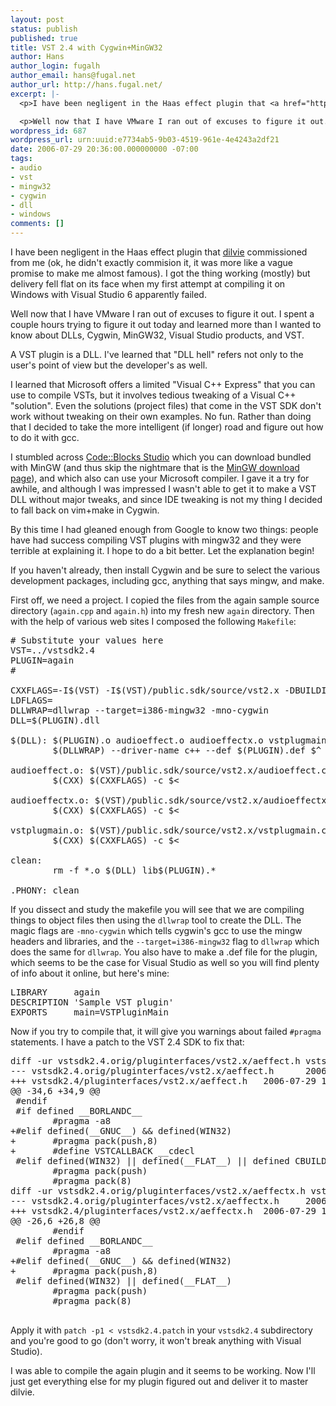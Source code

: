 ```yaml
---
layout: post
status: publish
published: true
title: VST 2.4 with Cygwin+MinGW32
author: Hans
author_login: fugalh
author_email: hans@fugal.net
author_url: http://hans.fugal.net/
excerpt: |-
  <p>I have been negligent in the Haas effect plugin that <a href="http://www.dilvie.com/">dilvie</a> commissioned from me (ok, he didn't exactly commision it, it was more like a vague promise to make me almost famous). I got the thing working (mostly) but delivery fell flat on its face when my first attempt at compiling it on Windows with Visual Studio 6 apparently failed.</p>

  <p>Well now that I have VMware I ran out of excuses to figure it out. I spent a couple hours trying to figure it out today and learned more than I wanted to know about DLLs, Cygwin, MinGW32, Visual Studio products, and VST.</p>
wordpress_id: 687
wordpress_url: urn:uuid:e7734ab5-9b03-4519-961e-4e4243a2df21
date: 2006-07-29 20:36:00.000000000 -07:00
tags:
- audio
- vst
- mingw32
- cygwin
- dll
- windows
comments: []
---
```

<p>I have been negligent in the Haas effect plugin that <a href="http://www.dilvie.com/">dilvie</a> commissioned from me (ok, he didn't exactly commision it, it was more like a vague promise to make me almost famous). I got the thing working (mostly) but delivery fell flat on its face when my first attempt at compiling it on Windows with Visual Studio 6 apparently failed.</p>

<p>Well now that I have VMware I ran out of excuses to figure it out. I spent a couple hours trying to figure it out today and learned more than I wanted to know about DLLs, Cygwin, MinGW32, Visual Studio products, and VST.</p><a id="more"></a><a id="more-687"></a><p>A VST plugin is a DLL. I've learned that "DLL hell" refers not only to the user's point of view but the developer's as well. </p>

<p>I learned that Microsoft offers a limited "Visual C++ Express" that you can use to compile VSTs, but it involves tedious tweaking of a Visual C++ "solution". Even the solutions (project files) that come in the VST SDK don't work without tweaking on their own examples. No fun. Rather than doing that I decided to take the more intelligent (if longer) road and figure out how to do it with gcc.</p>

<p>I stumbled across <a href="http://codeblocks.org/">Code::Blocks Studio</a> which you can download bundled with MinGW (and thus skip the nightmare that is the <a href="http://mingw.org/download.shtml">MinGW download page</a>), and which also can use your Microsoft compiler. I gave it a try for awhile, and although I was impressed I wasn't able to get it to make a VST DLL without major tweaks, and since IDE tweaking is not my thing I decided to fall back on vim+make in Cygwin. </p>

<p>By this time I had gleaned enough from Google to know two things: people have had success compiling VST plugins with mingw32 and they were terrible at explaining it. I hope to do a bit better. Let the explanation begin!</p>

<p>If you haven't already, then install Cygwin and be sure to select the various development packages, including gcc, anything that says mingw, and make.</p>

<p>First off, we need a project. I copied the files from the again sample source directory (<code>again.cpp</code> and <code>again.h</code>) into my fresh new <code>again</code> directory. Then with the help of various web sites I composed the following <code>Makefile</code>:</p>

<pre>
# Substitute your values here
VST=../vstsdk2.4
PLUGIN=again
#

CXXFLAGS=-I$(VST) -I$(VST)/public.sdk/source/vst2.x -DBUILDING_DLL -mno-cygwin
LDFLAGS=
DLLWRAP=dllwrap --target=i386-mingw32 -mno-cygwin
DLL=$(PLUGIN).dll

$(DLL): $(PLUGIN).o audioeffect.o audioeffectx.o vstplugmain.o
        $(DLLWRAP) --driver-name c++ --def $(PLUGIN).def $^ -o $@

audioeffect.o: $(VST)/public.sdk/source/vst2.x/audioeffect.cpp
        $(CXX) $(CXXFLAGS) -c $<

audioeffectx.o: $(VST)/public.sdk/source/vst2.x/audioeffectx.cpp
        $(CXX) $(CXXFLAGS) -c $<

vstplugmain.o: $(VST)/public.sdk/source/vst2.x/vstplugmain.cpp
        $(CXX) $(CXXFLAGS) -c $<

clean:
        rm -f *.o $(DLL) lib$(PLUGIN).*

.PHONY: clean
</pre>

<p>If you dissect and study the makefile you will see that we are compiling things to object files then using the <code>dllwrap</code> tool to create the DLL. The magic flags are <code>-mno-cygwin</code> which tells cygwin's gcc to use the mingw headers and libraries, and the <code>--target=i386-mingw32</code> flag to <code>dllwrap</code> which does the same for <code>dllwrap</code>. You also have to make a .def file for the plugin, which seems to be the case for Visual Studio as well so you will find plenty of info about it online, but here's mine:</p>

<pre>
LIBRARY     again
DESCRIPTION 'Sample VST plugin'
EXPORTS     main=VSTPluginMain
</pre>

<p>Now if you try to compile that, it will give you warnings about failed <code>#pragma</code> statements. I have a patch to the VST 2.4 SDK to fix that:</p>

<pre>
diff -ur vstsdk2.4.orig/pluginterfaces/vst2.x/aeffect.h vstsdk2.4/pluginterfaces/vst2.x/aeffect.h
--- vstsdk2.4.orig/pluginterfaces/vst2.x/aeffect.h      2006-02-13 14:11:16.000000000 -0800
+++ vstsdk2.4/pluginterfaces/vst2.x/aeffect.h   2006-07-29 17:19:02.957125000 -0800
@@ -34,6 +34,9 @@
 #endif
 #if defined __BORLANDC__
        #pragma -a8
+#elif defined(__GNUC__) && defined(WIN32)
+       #pragma pack(push,8)
+       #define VSTCALLBACK __cdecl
 #elif defined(WIN32) || defined(__FLAT__) || defined CBUILDER
        #pragma pack(push)
        #pragma pack(8)
diff -ur vstsdk2.4.orig/pluginterfaces/vst2.x/aeffectx.h vstsdk2.4/pluginterfaces/vst2.x/aeffectx.h
--- vstsdk2.4.orig/pluginterfaces/vst2.x/aeffectx.h     2006-02-13 14:11:16.000000000 -0800
+++ vstsdk2.4/pluginterfaces/vst2.x/aeffectx.h  2006-07-29 17:19:43.910250000 -0800
@@ -26,6 +26,8 @@
        #endif
 #elif defined __BORLANDC__
        #pragma -a8
+#elif defined(__GNUC__) && defined(WIN32)
+       #pragma pack(push,8)
 #elif defined(WIN32) || defined(__FLAT__)
        #pragma pack(push)
        #pragma pack(8)
 </pre>

<p>Apply it with <code>patch -p1 &lt; vstsdk2.4.patch</code> in your <code>vstsdk2.4</code> subdirectory and you're good to go (don't worry, it won't break anything with Visual Studio).</p>

<p>I was able to compile the again plugin and it seems to be working. Now I'll just get everything else for my plugin figured out and deliver it to master dilvie.</p>
